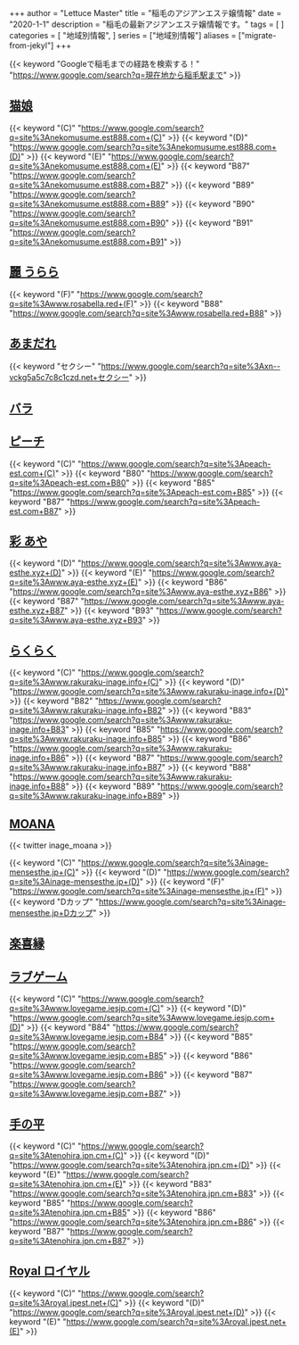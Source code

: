 +++
author = "Lettuce Master"
title = "稲毛のアジアンエステ嬢情報"
date = "2020-1-1"
description = "稲毛の最新アジアンエステ嬢情報です。"
tags = [
]
categories = [
    "地域別情報",
]
series = ["地域別情報"]
aliases = ["migrate-from-jekyl"]
+++

{{< keyword "Googleで稲毛までの経路を検索する！" "https://www.google.com/search?q=現在地から稲毛駅まで" >}}

## [猫娘](http://nekomusume.est888.com/)
{{< keyword "(C)" "https://www.google.com/search?q=site%3Anekomusume.est888.com+(C)" >}} {{< keyword "(D)" "https://www.google.com/search?q=site%3Anekomusume.est888.com+(D)" >}} {{< keyword "(E)" "https://www.google.com/search?q=site%3Anekomusume.est888.com+(E)" >}} {{< keyword "B87" "https://www.google.com/search?q=site%3Anekomusume.est888.com+B87" >}} {{< keyword "B89" "https://www.google.com/search?q=site%3Anekomusume.est888.com+B89" >}} {{< keyword "B90" "https://www.google.com/search?q=site%3Anekomusume.est888.com+B90" >}} {{< keyword "B91" "https://www.google.com/search?q=site%3Anekomusume.est888.com+B91" >}} 

## [麗 うらら](http://www.rosabella.red/)
{{< keyword "(F)" "https://www.google.com/search?q=site%3Awww.rosabella.red+(F)" >}} {{< keyword "B88" "https://www.google.com/search?q=site%3Awww.rosabella.red+B88" >}} 

## [あまだれ](http://xn--vckg5a5c7c8c1czd.net/)
{{< keyword "セクシー" "https://www.google.com/search?q=site%3Axn--vckg5a5c7c8c1czd.net+セクシー" >}} 

## [バラ](http://es-come.net/bara/)


## [ピーチ](http://peach-est.com/)
{{< keyword "(C)" "https://www.google.com/search?q=site%3Apeach-est.com+(C)" >}} {{< keyword "B80" "https://www.google.com/search?q=site%3Apeach-est.com+B80" >}} {{< keyword "B85" "https://www.google.com/search?q=site%3Apeach-est.com+B85" >}} {{< keyword "B87" "https://www.google.com/search?q=site%3Apeach-est.com+B87" >}} 

## [彩 あや](http://www.aya-esthe.xyz/)
{{< keyword "(D)" "https://www.google.com/search?q=site%3Awww.aya-esthe.xyz+(D)" >}} {{< keyword "(E)" "https://www.google.com/search?q=site%3Awww.aya-esthe.xyz+(E)" >}} {{< keyword "B86" "https://www.google.com/search?q=site%3Awww.aya-esthe.xyz+B86" >}} {{< keyword "B87" "https://www.google.com/search?q=site%3Awww.aya-esthe.xyz+B87" >}} {{< keyword "B93" "https://www.google.com/search?q=site%3Awww.aya-esthe.xyz+B93" >}} 

## [らくらく](http://www.rakuraku-inage.info/)
{{< keyword "(C)" "https://www.google.com/search?q=site%3Awww.rakuraku-inage.info+(C)" >}} {{< keyword "(D)" "https://www.google.com/search?q=site%3Awww.rakuraku-inage.info+(D)" >}} {{< keyword "B82" "https://www.google.com/search?q=site%3Awww.rakuraku-inage.info+B82" >}} {{< keyword "B83" "https://www.google.com/search?q=site%3Awww.rakuraku-inage.info+B83" >}} {{< keyword "B85" "https://www.google.com/search?q=site%3Awww.rakuraku-inage.info+B85" >}} {{< keyword "B86" "https://www.google.com/search?q=site%3Awww.rakuraku-inage.info+B86" >}} {{< keyword "B87" "https://www.google.com/search?q=site%3Awww.rakuraku-inage.info+B87" >}} {{< keyword "B88" "https://www.google.com/search?q=site%3Awww.rakuraku-inage.info+B88" >}} {{< keyword "B89" "https://www.google.com/search?q=site%3Awww.rakuraku-inage.info+B89" >}} 

## [MOANA](https://inage-mensesthe.jp/)


{{< twitter inage_moana >}}

{{< keyword "(C)" "https://www.google.com/search?q=site%3Ainage-mensesthe.jp+(C)" >}} {{< keyword "(D)" "https://www.google.com/search?q=site%3Ainage-mensesthe.jp+(D)" >}} {{< keyword "(F)" "https://www.google.com/search?q=site%3Ainage-mensesthe.jp+(F)" >}} {{< keyword "Dカップ" "https://www.google.com/search?q=site%3Ainage-mensesthe.jp+Dカップ" >}} 

## [楽喜縁](http://rakukien.este88.com/)


## [ラブゲーム](http://www.lovegame.iesjp.com/)
{{< keyword "(C)" "https://www.google.com/search?q=site%3Awww.lovegame.iesjp.com+(C)" >}} {{< keyword "(D)" "https://www.google.com/search?q=site%3Awww.lovegame.iesjp.com+(D)" >}} {{< keyword "B84" "https://www.google.com/search?q=site%3Awww.lovegame.iesjp.com+B84" >}} {{< keyword "B85" "https://www.google.com/search?q=site%3Awww.lovegame.iesjp.com+B85" >}} {{< keyword "B86" "https://www.google.com/search?q=site%3Awww.lovegame.iesjp.com+B86" >}} {{< keyword "B87" "https://www.google.com/search?q=site%3Awww.lovegame.iesjp.com+B87" >}} 

## [手の平](https://tenohira.jpn.cm/)
{{< keyword "(C)" "https://www.google.com/search?q=site%3Atenohira.jpn.cm+(C)" >}} {{< keyword "(D)" "https://www.google.com/search?q=site%3Atenohira.jpn.cm+(D)" >}} {{< keyword "(E)" "https://www.google.com/search?q=site%3Atenohira.jpn.cm+(E)" >}} {{< keyword "B83" "https://www.google.com/search?q=site%3Atenohira.jpn.cm+B83" >}} {{< keyword "B85" "https://www.google.com/search?q=site%3Atenohira.jpn.cm+B85" >}} {{< keyword "B86" "https://www.google.com/search?q=site%3Atenohira.jpn.cm+B86" >}} {{< keyword "B87" "https://www.google.com/search?q=site%3Atenohira.jpn.cm+B87" >}} 

## [Royal ロイヤル](http://royal.jpest.net/)
{{< keyword "(C)" "https://www.google.com/search?q=site%3Aroyal.jpest.net+(C)" >}} {{< keyword "(D)" "https://www.google.com/search?q=site%3Aroyal.jpest.net+(D)" >}} {{< keyword "(E)" "https://www.google.com/search?q=site%3Aroyal.jpest.net+(E)" >}} 

